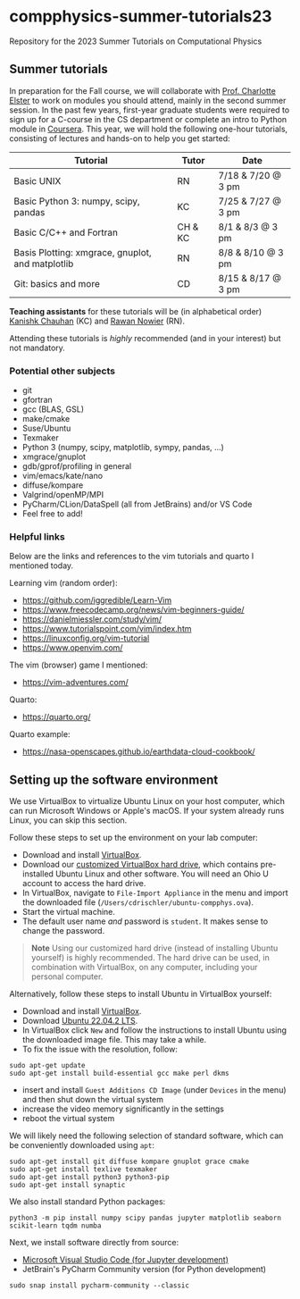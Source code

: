 # compphysics-summer-tutorials23
Repository for the 2023 Summer Tutorials on Computational Physics

## Summer tutorials

In preparation for the Fall course, we will collaborate with [Prof. Charlotte Elster](https://www.ohio.edu/cas/elster) to work on modules you should attend, mainly in the second summer session. In the past few years, first-year graduate students were required to sign up for a C-course in the CS department or complete an intro to Python module in [Coursera](https://www.coursera.org/). This year, we will hold the following one-hour tutorials, consisting of lectures and hands-on to help you get started:

| Tutorial      | Tutor | Date | 
| ----------- | ----------- | ----------- |
| Basic UNIX   |   RN     | 7/18 & 7/20 @ 3 pm | 
| Basic Python 3: numpy, scipy, pandas  | KC       | 7/25 & 7/27 @ 3 pm | 
| Basic C/C++ and Fortran | CH & KC        | 8/1 & 8/3 @ 3 pm | 
| Basis Plotting: xmgrace, gnuplot, and matplotlib | RN        | 8/8 & 8/10 @ 3 pm | 
| Git: basics and more   | CD        | 8/15 & 8/17 @ 3 pm | 

**Teaching assistants** for these tutorials will be (in alphabetical order) [Kanishk Chauhan](https://www.ohio.edu/cas/kc303218) (KC) and [Rawan Nowier](https://www.ohio.edu/cas/rn757120) (RN).

Attending these tutorials is _highly_ recommended (and in your interest) but not mandatory.


### Potential other subjects

* git
* gfortran
* gcc (BLAS, GSL)
* make/cmake
* Suse/Ubuntu
* Texmaker
* Python 3 (numpy, scipy, matplotlib, sympy, pandas, ...)
* xmgrace/gnuplot
* gdb/gprof/profiling in general
* vim/emacs/kate/nano
* diffuse/kompare
* Valgrind/openMP/MPI
* PyCharm/CLion/DataSpell (all from JetBrains) and/or VS Code
* Feel free to add!


### Helpful links

Below are the links and references to the vim tutorials and quarto I mentioned today.
 
Learning vim (random order):
* https://github.com/iggredible/Learn-Vim
* https://www.freecodecamp.org/news/vim-beginners-guide/
* https://danielmiessler.com/study/vim/
* https://www.tutorialspoint.com/vim/index.htm
* https://linuxconfig.org/vim-tutorial
* https://www.openvim.com/
 
The vim (browser) game I mentioned:
* https://vim-adventures.com/
 
Quarto:
* https://quarto.org/
 
Quarto example:
* https://nasa-openscapes.github.io/earthdata-cloud-cookbook/


## Setting up the software environment

We use VirtualBox to virtualize Ubuntu Linux on your host computer, which can run Microsoft Windows or Apple's macOS. If your system already runs Linux, you can skip this section.

Follow these steps to set up the environment on your lab computer:
* Download and install [VirtualBox](https://www.virtualbox.org/).
* Download our [customized VirtualBox hard drive](https://catmailohio-my.sharepoint.com/:u:/g/personal/drischler_ohio_edu/EYlLoSurm6tMq-rGL-Je98IBXPSi9yRtjmuERZPfB9j8Mg?e=bFu9oU), which contains pre-installed Ubuntu Linux and other software. You will need an Ohio U account to access the hard drive. 
* In VirtualBox, navigate to `File-Import Appliance` in the menu and import the downloaded file (`/Users/cdrischler/ubuntu-compphys.ova`).
* Start the virtual machine.
* The default user name _and_ password is `student`. It makes sense to change the password.

> **Note**
> Using our customized hard drive (instead of installing Ubuntu yourself) is highly recommended. The hard drive can be used, in combination with VirtualBox, on any computer, including your personal computer.

Alternatively, follow these steps to install Ubuntu in VirtualBox yourself:
* Download and install [VirtualBox](https://www.virtualbox.org/).
* Download [Ubuntu 22.04.2 LTS](https://ubuntu.com/download/desktop).
* In VirtualBox click `New` and follow the instructions to install Ubuntu using the downloaded image file. This may take a while.
* To fix the issue with the resolution, follow:
```shell
sudo apt-get update
sudo apt-get install build-essential gcc make perl dkms
```
* insert and install `Guest Additions CD Image` (under `Devices` in the menu) and then shut down the virtual system
* increase the video memory significantly in the settings
* reboot the virtual system

We will likely need the following selection of standard software, which can be conveniently downloaded using `apt`:
```shell
sudo apt-get install git diffuse kompare gnuplot grace cmake
sudo apt-get install texlive texmaker 
sudo apt-get install python3 python3-pip
sudo apt-get install synaptic
```

We also install standard Python packages:
```shell
python3 -m pip install numpy scipy pandas jupyter matplotlib seaborn scikit-learn tqdm numba
```

Next, we install software directly from source:
* [Microsoft Visual Studio Code (for Jupyter development)](https://code.visualstudio.com/docs/setup/linux#_debian-and-ubuntu-based-distributions)
* JetBrain's PyCharm Community version (for Python development)
```shell
sudo snap install pycharm-community --classic
```

